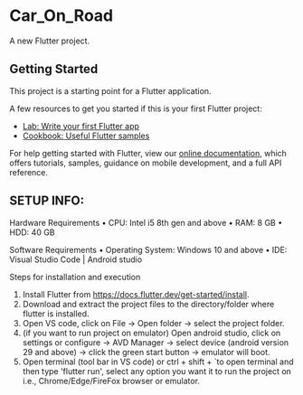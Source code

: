 # Car_On_Road

A new Flutter project.

## Getting Started

This project is a starting point for a Flutter application.

A few resources to get you started if this is your first Flutter project:

- [Lab: Write your first Flutter app](https://flutter.dev/docs/get-started/codelab)
- [Cookbook: Useful Flutter samples](https://flutter.dev/docs/cookbook)

For help getting started with Flutter, view our
[online documentation](https://flutter.dev/docs), which offers tutorials,
samples, guidance on mobile development, and a full API reference.

## SETUP INFO: 
Hardware Requirements
• CPU: Intel i5 8th gen and above
• RAM: 8 GB
• HDD: 40 GB

Software Requirements 
• Operating System: Windows 10 and above
• IDE:  Visual Studio Code | Android studio

Steps for installation and execution

1. Install Flutter from https://docs.flutter.dev/get-started/install.
2. Download and extract the project files to the directory/folder where flutter is installed. 
3. Open VS code, click on File -> Open folder -> select the project folder.
4. (if you want to run project on emulator) Open android studio, click on settings or configure -> AVD Manager -> select device (android version 29 and above) -> click the green start button -> emulator will boot. 
5. Open terminal (tool bar in VS code) or ctrl + shift + `to open terminal and then type 'flutter run', select any option you want it to run the project on i.e., Chrome/Edge/FireFox browser or emulator.
